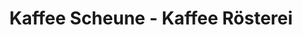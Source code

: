 ---
title: "Kaffee Scheune - Kaffee Rösterei"
url: /seelingstaedt/kaffee-scheune-kaffee-roesterei/
shop: Kaffee
---